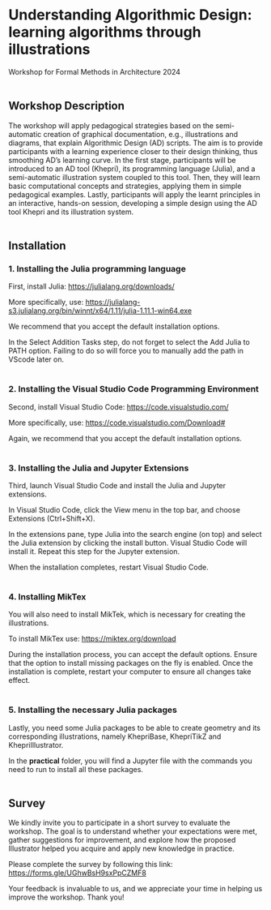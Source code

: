 # Understanding Algorithmic Design: learning algorithms through illustrations

Workshop for Formal Methods in Architecture 2024
<br /><br />

## Workshop Description

The workshop will apply pedagogical strategies based on the semi-automatic creation of graphical documentation, e.g., 
illustrations and diagrams, that explain Algorithmic Design (AD) scripts. The aim is to provide participants with a 
learning experience closer to their design thinking, thus smoothing AD’s learning curve. In the first stage, 
participants will be introduced to an AD tool (Khepri), its programming language (Julia), and a semi-automatic
illustration system coupled to this tool. Then, they will learn basic computational concepts and strategies, 
applying them in simple pedagogical examples. Lastly, participants will apply the learnt principles in an interactive,
hands-on session, developing a simple design using the AD tool Khepri and its illustration system.
<br /><br />


## Installation
### 1. Installing the Julia programming language
 
First, install Julia: <https://julialang.org/downloads/>

More specifically, use: <https://julialang-s3.julialang.org/bin/winnt/x64/1.11/julia-1.11.1-win64.exe>

We recommend that you accept the default installation options.

In the Select Addition Tasks step, do not forget to select the Add Julia to PATH option. Failing to do so will force you to manually add the path in VScode later on.
<br /><br />
 
### 2. Installing the Visual Studio Code Programming Environment
 
Second, install Visual Studio Code: <https://code.visualstudio.com/>

More specifically, use: <https://code.visualstudio.com/Download#>

Again, we recommend that you accept the default installation options.
<br /><br />

### 3. Installing the Julia and Jupyter Extensions

Third, launch Visual Studio Code and install the Julia and Jupyter extensions.

In Visual Studio Code, click the View menu in the top bar, and choose Extensions (Ctrl+Shift+X).

In the extensions pane, type Julia into the search engine (on top) and select the Julia extension by clicking the install button. Visual Studio Code will install it.
Repeat this step for the Jupyter extension.

When the installation completes, restart Visual Studio Code.
<br /><br />


### 4. Installing MikTex

You will also need to install MikTek, which is necessary for creating the illustrations.

To install MikTex use: <https://miktex.org/download>

During the installation process, you can accept the default options. Ensure that the option to install missing packages on the fly is enabled.
Once the installation is complete, restart your computer to ensure all changes take effect.
<br /><br />


### 5. Installing the necessary Julia packages

Lastly, you need some Julia packages to be able to create geometry and its corresponding illustrations, namely
KhepriBase, KhepriTikZ and KhepriIllustrator.

In the **practical** folder, you will find a Jupyter file with the commands you need to run to install all these packages.
<br /><br />

## Survey

We kindly invite you to participate in a short survey to evaluate the workshop.
The goal is to understand whether your expectations were met, gather suggestions for improvement, 
and explore how the proposed Illustrator helped you acquire and apply new knowledge in practice.

Please complete the survey by following this link: <https://forms.gle/UGhwBsH9sxPpCZMF8>

Your feedback is invaluable to us, and we appreciate your time in helping us improve the workshop. Thank you!

